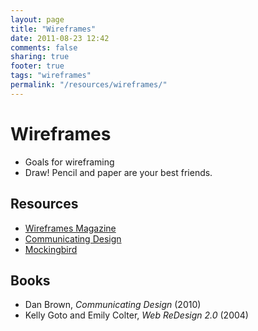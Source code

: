 ```yaml
---
layout: page
title: "Wireframes"
date: 2011-08-23 12:42
comments: false
sharing: true
footer: true
tags: "wireframes"
permalink: "/resources/wireframes/"
---
```


# Wireframes

* Goals for wireframing
* Draw! Pencil and paper are your best friends.

## Resources

* [Wireframes Magazine][1]
* [Communicating Design][2]
* [Mockingbird][3]

## Books

* Dan Brown, _Communicating Design_ (2010) 
* Kelly Goto and Emily Colter, _Web ReDesign 2.0_ (2004)

[1]: http://wireframes.linowski.ca/
[2]: http://communicatingdesign.com/
[3]: https://gomockingbird.com/
